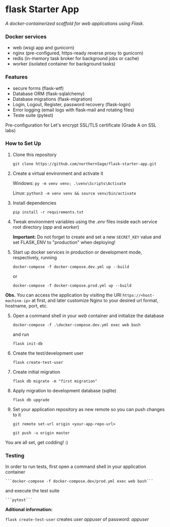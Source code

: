 # flask Starter App

*A docker-containerized scaffold for web applications using Flask.*

### Docker services

- web (wsgi app and gunicorn)
- nginx (pre-configured, https-ready reverse proxy to gunicorn)
- redis (in-memory task broker for background jobs or cache)
- worker (isolated container for background tasks)

### Features

- secure forms (flask-wtf)
- Database ORM (flask-sqlalchemy)
- Database migrations (flask-migration)
- Login, Logout, Register, password recovery (flask-login)
- Error logging (email logs with flask-mail and rotating files)
- Teste suite (pytest)

Pre-configuration for Let's encrypt SSL/TLS certificate (Grade A on SSL labs)

### How to Set Up

1. Clone this repository

    ```git clone https://github.com/northernSage/flask-starter-app.git```

2. Create a virtual environment and activate it

    Windows:
    ```py -m venv venv; .\venv\Scripts\Activate```

    Linux:
   ```python3 -m venv venv && source venv/bin/activate```

2. Install dependencies

    ```pip install -r requirements.txt```

3. Tweak environment variables using the *.env* files inside each service root directory (*app* and *worker*)
    
    **Important:** Do not forget to create and set a new ```SECRET_KEY``` value and set FLASK_ENV to "production" when deploying!

3. Start up docker services in production or development mode, respectively, running

    ```docker-compose -f docker-compose.dev.yml up --build```

    or

    ```docker-compose -f docker-compose.prod.yml up --build```

**Obs.** You can access the application by visiting the URI ```https://<host-machine-ip>``` at first, and later customize Nginx to your desired url format, hostname, port, etc.

5. Open a command shell in your *web* container and initialize the database

    ```docker-compose -f .\docker-compose.dev.yml exec web bash```

    and run

    ```flask init-db```

6. Create the test/development user

    ```flask create-test-user```

7. Create initial migration

    ```flask db migrate -m "first migration"```

8. Apply migration to development database (sqlite)

    ```flask db upgrade```

9. Set your application repository as new remote so you can push changes to it 

	```git remote set-url origin <your-app-repo-url>```

    ```git push -u origin master```

You are all set, get codding! :)

### Testing

In order to run tests, first open a command shell in your application container

    ```docker-compose -f docker-compose.dev/prod.yml exec web bash```

and execute the test suite 

    ```pytest```

**Aditional information:**

```flask create-test-user``` creates user *appuser* of password: *appuser*
